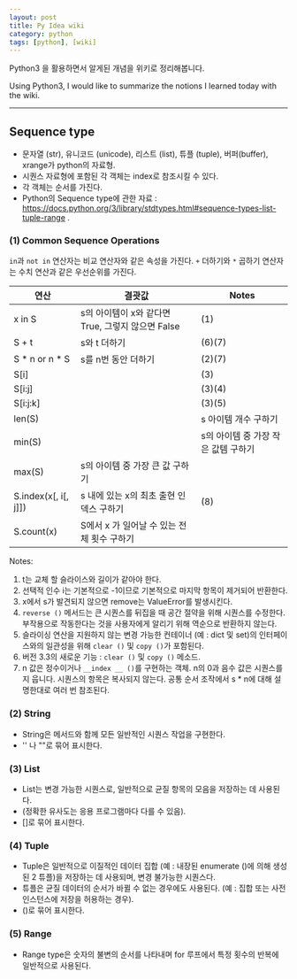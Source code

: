 ```yaml
---
layout: post
title: Py Idea wiki
category: python
tags: [python], [wiki]
---
```


Python3 을 활용하면서 알게된 개념을 위키로 정리해봅니다.

Using Python3, I would like to summarize the notions I learned today with the wiki.

---

## Sequence type
* 문자열 (str), 유니코드 (unicode), 리스트 (list), 튜플 (tuple), 버퍼(buffer), xrange가 python의 자료형.
* 시퀀스 자료형에 포함된 각 객체는 index로 참조시킬 수 있다.
* 각 객체는 순서를 가진다.
* Python의 Sequence type에 관한 자료 : https://docs.python.org/3/library/stdtypes.html#sequence-types-list-tuple-range .

### (1) Common Sequence Operations

`in`과 `not in` 연산자는 비교 연산자와 같은 속성을 가진다.
`+` 더하기와 `*` 곱하기 연산자는 수치 연산과 같은 우선순위를 가진다.

<table>
  <thead>
    <tr>
      <th>연산</th>
      <th>결괏값</th>
      <th>Notes</th>
    </tr>
  </thead>
  <tbody>
    <tr>
      <td>x in S</td>
      <td>s의 아이템이 x와 같다면 True, 그렇지 않으면 False</td>
      <td>(1)</td>
    </tr>
    <tr>
      <td>S + t</td>
      <td>s와 t 더하기</td>
      <td>(6)(7)</td>
    </tr>
    <tr>
      <td>S * n or n * S</td>
      <td>s를 n번 동안 더하기</td>
      <td>(2)(7)</td>
    </tr>
    <tr>
      <td>S[i]</td>
      <td></td>
      <td>(3)</td>
    </tr>
    <tr>
      <td>S[i:j]</td>
      <td></td>
      <td>(3)(4)</td>
    </tr>
    <tr>
      <td>S[i:j:k]</td>
      <td></td>
      <td>(3)(5)</td>
    </tr>
    <tr>
      <td>len(S)</td>
      <td></td>
      <td>s 아이템 개수 구하기</td>
    </tr>
    <tr>
      <td>min(S)</td>
      <td></td>
      <td>s의 아이템 중 가장 작은 값템 구하기</td>
    </tr>
    <tr>
      <td>max(S)</td>
      <td>s의 아이템 중 가장 큰 값 구하기</td>
      <td></td>
    </tr>
    <tr>
      <td>S.index(x[, i[, j]])</td>
      <td>s 내에 있는 x의 최초 출현 인덱스 구하기</td>
      <td>(8)</td>
    </tr>
    <tr>
      <td>S.count(x)</td>
      <td>S에서 x 가 일어날 수 있는 전체 횟수 구하기</td>
      <td></td>
    </tr>
  </tbody>
</table>

Notes:
1. t는 교체 할 슬라이스와 길이가 같아야 한다.
2. 선택적 인수 i는 기본적으로 -1이므로 기본적으로 마지막 항목이 제거되어 반환한다.
3. x에서 s가 발견되지 않으면 remove는 ValueError를 발생시킨다.
4. `reverse ()` 메서드는 큰 시퀀스를 뒤집을 때 공간 절약을 위해 시퀀스를 수정한다.
부작용으로 작동한다는 것을 사용자에게 알리기 위해 역순으로 반환하지 않는다.
5. 슬라이싱 연산을 지원하지 않는 변경 가능한 컨테이너 (예 : dict 및 set)의 인터페이스와의 일관성을 위해 `clear ()` 및 `copy ()`가 포함된다.
6. 버전 3.3의 새로운 기능 : `clear ()` 및 `copy ()` 메소드.
7. n 값은 정수이거나 `__index __ ()`를 구현하는 객체.
n의 0과 음수 값은 시퀀스를 지 웁니다. 시퀀스의 항목은 복사되지 않는다.
공통 순서 조작에서 s * n에 대해 설명한대로 여러 번 참조된다.

### (2) String
* String은 메서드와 함께 모든 일반적인 시퀀스 작업을 구현한다.
* '' 나 ""로 묶어 표시한다.

### (3) List
* List는 변경 가능한 시퀀스로, 일반적으로 균질 항목의 모음을 저장하는 데 사용된다.
* (정확한 유사도는 응용 프로그램마다 다를 수 있음).
* []로 묶어 표시한다.

### (4) Tuple
* Tuple은 일반적으로 이질적인 데이터 집합 (예 : 내장된 enumerate ()에 의해 생성 된 2 튜플)을 저장하는 데 사용되며, 변경 불가능한 시퀀스다.
* 튜플은 균질 데이터의 순서가 바뀔 수 없는 경우에도 사용된다. (예 : 집합 또는 사전 인스턴스에 저장을 허용하는 경우).
* ()로 묶어 표시한다.

### (5) Range
* Range type은 숫자의 불변의 순서를 나타내며 for 루프에서 특정 횟수의 반복에 일반적으로 사용된다.
